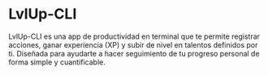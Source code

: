 # LvlUp-CLI
LvlUp-CLI es una app de productividad en terminal que te permite registrar acciones, ganar experiencia (XP) y subir de nivel en talentos definidos por ti. Diseñada para ayudarte a hacer seguimiento de tu progreso personal de forma simple y cuantificable.
